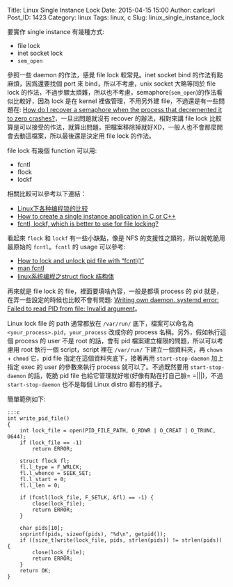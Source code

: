 Title: Linux Single Instance Lock
Date: 2015-04-15 15:00
Author: carlcarl
Post_ID: 1423
Category: linux
Tags: linux, c
Slug: linux_single_instance_lock


要實作 single instance 有幾種方式:

* file lock
* inet socket lock
* `sem_open` 

參照一些 daemon 的作法，感覺 file lock 較常見。inet socket bind 的作法有點麻煩，因爲還要找個 port 來 bind，所以不考慮，unix socket 大略等同於 file lock 的作法，不過步驟太煩雜，所以也不考慮，semaphore(`sem_open`)的作法看似比較好，因為 lock 是在 kernel 裡做管理，不用另外建 file，不過還是有一些問題在: [How do I recover a semaphore when the process that decremented it to zero crashes?]，一旦出問題就沒有 recover 的辦法，相對來講 file lock 比較算是可以接受的作法，就算出問題，把檔案移除掉就好XD，一般人也不會那麼閒會去動這檔案，所以最後還是決定用 file lock 的作法。

file lock 有幾個 function 可以用:

* fcntl
* flock
* lockf

相關比較可以參考以下連結：

* [Linux下各种编程锁的比较]
* [How to create a single instance application in C or C++]
* [fcntl, lockf, which is better to use for file locking?]


看起來 `flock` 和 `lockf` 有一些小缺點，像是 NFS 的支援性之類的，所以就乾脆用最原始的 `fcntl`。`fcntl` 的 usage 可以參考: 

* [How to lock and unlock pid file with “fcntl()”]
* [man fcntl]
* [linux系统编程之struct flock 结构体]


再來就是 file lock 的 file，裡面要填啥內容，一般是都填 process 的 pid 就是，在弄一些設定的時候也比較不會有問題: [Writing own daemon. systemd error: Failed to read PID from file: Invalid argument]。


Linux lock file 的 path 通常都放在 `/var/run/` 底下，檔案可以命名為 `<your_process>.pid`，`your_process` 改成你的 process 名稱。另外，假如執行這個 process 的 user 不是 root 的話，會有 pid 檔案建立權限的問題，所以可以考慮用 root 執行一個 script，script 裡在 `/var/run/` 下建立一個資料夾，再 `chown` + `chmod` 它，pid file 指定在這個資料夾底下，接著再用 `start-stop-daemon` 加上指定 exec 的 user 的參數來執行 process 就可以了。不過既然要用 `start-stop-daemon` 的話，乾脆 pid file 也給它管理就好啦(好像有點在打自己臉= =|||)，不過 `start-stop-daemon` 也不是每個 Linux distro 都有的樣子。


簡單範例如下:

	:::c
	int write_pid_file()
	{
    	int lock_file = open(PID_FILE_PATH, O_RDWR | O_CREAT | O_TRUNC, 0644);
    	if (lock_file == -1)
        	return ERROR;

    	struct flock fl;
    	fl.l_type = F_WRLCK;
    	fl.l_whence = SEEK_SET;
    	fl.l_start = 0;
    	fl.l_len = 0;

    	if (fcntl(lock_file, F_SETLK, &fl) == -1) {
        	close(lock_file);
        	return ERROR;
    	}

    	char pids[10];
    	snprintf(pids, sizeof(pids), "%d\n", getpid());
    	if ((size_t)write(lock_file, pids, strlen(pids)) != strlen(pids)) {
        	close(lock_file);
        	return ERROR;
    	}
    	return OK;
    }



[How do I recover a semaphore when the process that decremented it to zero crashes?]: https://stackoverflow.com/questions/2053679/how-do-i-recover-a-semaphore-when-the-process-that-decremented-it-to-zero-crashe
[Linux下各种编程锁的比较]: http://blog.csdn.net/qifengzou/article/details/37714025
[How to create a single instance application in C or C++]: https://stackoverflow.com/questions/5339200/how-to-create-a-single-instance-application-in-c-or-c
[fcntl, lockf, which is better to use for file locking?]: https://stackoverflow.com/questions/575328/fcntl-lockf-which-is-better-to-use-for-file-locking
[How to lock and unlock pid file with “fcntl()”]: https://stackoverflow.com/questions/16988256/how-to-lock-and-unlock-pid-file-with-fcntl
[man fcntl]: http://man7.org/linux/man-pages/man2/fcntl.2.html
[Writing own daemon. systemd error: Failed to read PID from file: Invalid argument]: https://unix.stackexchange.com/questions/118132/writing-own-daemon-systemd-error-failed-to-read-pid-from-file-invalid-argumen
[linux系统编程之struct flock 结构体]: http://blog.csdn.net/wallwind/article/details/7816221

